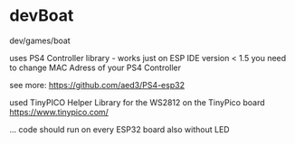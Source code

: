# devBoat
dev/games/boat

uses PS4 Controller library - works just on ESP IDE version < 1.5
you need to change MAC Adress of your PS4 Controller

see more: https://github.com/aed3/PS4-esp32

used TinyPICO Helper Library for the WS2812 on the TinyPico board https://www.tinypico.com/

... code should run on every ESP32 board also without LED
